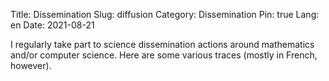 Title: Dissemination
Slug: diffusion
Category: Dissemination
Pin: true
Lang: en
Date: 2021-08-21

I regularly take part to science dissemination actions around mathematics and/or computer science. Here
are some various traces (mostly in French, however).